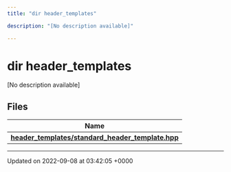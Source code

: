 ```yaml
---
title: "dir header_templates"

description: "[No description available]"

---
```


# dir header_templates

[No description available]

## Files

| Name           |
| -------------- |
| **[header_templates/standard_header_template.hpp](/documentation/code/files/standard__header__template_8hpp/#file-header-templates-standard-header-template-hpp)**  |






-------------------------------

Updated on 2022-09-08 at 03:42:05 +0000
